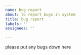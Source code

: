 ```yaml
---
name: bug report
about: to report bugs in system
title: bug report
labels: ''
assignees: ''

---
```


please put any bugs down here
